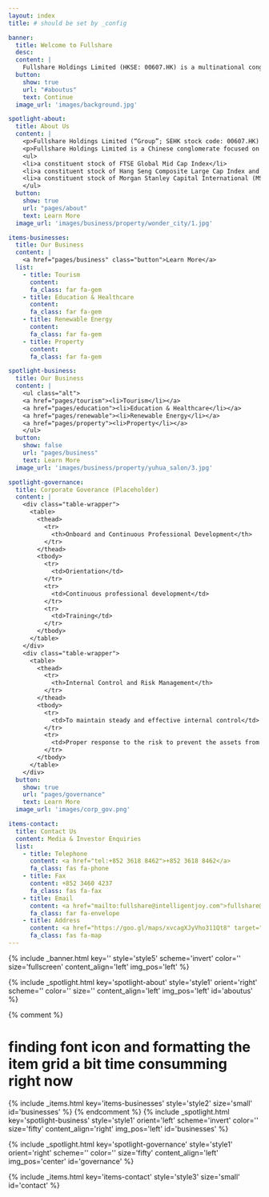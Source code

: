 ```yaml
---
layout: index
title: # should be set by _config

banner:
  title: Welcome to Fullshare
  desc:
  content: |
    Fullshare Holdings Limited (HKSE: 00607.HK) is a multinational conglomerate and investment company. Founded in 2002 and listed on Hong Kong stock exchange in December 2013, Fullshare is headquartered in Nanjing, China with offices in Hong Kong, Singapore, and Australia.
  button:
    show: true
    url: "#aboutus"
    text: Continue
  image_url: 'images/background.jpg'

spotlight-about:
  title: About Us
  content: |
    <p>Fullshare Holdings Limited (“Group”; SEHK stock code: 00607.HK) has been listed on the Hong Kong Stock Exchange since the end of 2013.</p>
    <p>Fullshare Holdings Limited is a Chinese conglomerate focused on becoming a global leader in healthy living. The Group’s business can be categorized in four segments, namely, tourism, education and healthcare, property, as well as renewable energy. The group’s business and projects have expanded to Mainland China, Hong Kong, Singapore, Australia, etc.</p>
    <ul>
    <li>a constituent stock of FTSE Global Mid Cap Index</li>
    <li>a constituent stock of Hang Seng Composite Large Cap Index and an eligible stock under Southbound Trading of Shanghai-Hong Kong Connect</li>
    <li>a constituent stock of Morgan Stanley Capital International (MSCI) China Index</li>
    </ul>
  button:
    show: true
    url: "pages/about"
    text: Learn More
  image_url: 'images/business/property/wonder_city/1.jpg'

items-businesses:
  title: Our Business
  content: |
    <a href="pages/business" class="button">Learn More</a>
  list:
    - title: Tourism
      content:
      fa_class: far fa-gem
    - title: Education & Healthcare
      content:
      fa_class: far fa-gem
    - title: Renewable Energy
      content:
      fa_class: far fa-gem
    - title: Property
      content:
      fa_class: far fa-gem

spotlight-business:
  title: Our Business
  content: |
    <ul class="alt">
    <a href="pages/tourism"><li>Tourism</li></a>
    <a href="pages/education"><li>Education & Healthcare</li></a>
    <a href="pages/renewable"><li>Renewable Energy</li></a>
    <a href="pages/property"><li>Property</li></a>
    </ul>
  button:
    show: false
    url: "pages/business"
    text: Learn More
  image_url: 'images/business/property/yuhua_salon/3.jpg'

spotlight-governance:
  title: Corporate Goverance (Placeholder)
  content: |
    <div class="table-wrapper">
      <table>
        <thead>
          <tr>
            <th>Onboard and Continuous Professional Development</th>
          </tr>
        </thead>
        <tbody>
          <tr>
            <td>Orientation</td>
          </tr>
          <tr>
            <td>Continuous professional development</td>
          </tr>
          <tr>
            <td>Training</td>
          </tr>
        </tbody>
      </table>
    </div>
    <div class="table-wrapper">
      <table>
        <thead>
          <tr>
            <th>Internal Control and Risk Management</th>
          </tr>
        </thead>
        <tbody>
          <tr>
            <td>To maintain steady and effective internal control</td>
          </tr>
          <tr>
            <td>Proper response to the risk to prevent the assets from improperly used or loss</td>
          </tr>
        </tbody>
      </table>
    </div>
  button:
    show: true
    url: "pages/governance"
    text: Learn More
  image_url: 'images/corp_gov.png'

items-contact:
  title: Contact Us
  content: Media & Investor Enquiries
  list:
    - title: Telephone
      content: <a href="tel:+852 3618 8462">+852 3618 8462</a>
      fa_class: fas fa-phone
    - title: Fax
      content: +852 3460 4237
      fa_class: fas fa-fax
    - title: Email
      content: <a href="mailto:fullshare@intelligentjoy.com">fullshare@intelligentjoy.com</a>
      fa_class: far fa-envelope
    - title: Address
      content: <a href="https://goo.gl/maps/xvcagXJyVho311Qt8" target="_blank">Unit 10-12, Level 43, Champion Tower, 3 Garden Road, Central, Hong Kong</a>
      fa_class: fas fa-map
---
```

<!-- Welcome Banner -->
{% include _banner.html key='' style='style5' scheme='invert' color='' size='fullscreen' content_align='left' img_pos='left' %}

<!-- About Us -->
{% include _spotlight.html key='spotlight-about' style='style1' orient='right' scheme='' color='' size='' content_align='left' img_pos='left' id='aboutus' %}

<!-- Our Business -->
{% comment %}
# finding font icon and formatting the item grid a bit time consumming right now
{% include _items.html key='items-businesses' style='style2' size='small' id='businesses' %}
{% endcomment %}
{% include _spotlight.html key='spotlight-business' style='style1' orient='left' scheme='invert' color='' size='fifty' content_align='right' img_pos='left' id='businesses' %}


<!-- Corporate Goverance -->
{% include _spotlight.html key='spotlight-governance' style='style1' orient='right' scheme='' color='' size='fifty' content_align='left' img_pos='center' id='governance' %}


<!-- Contact Us -->
{% include _items.html key='items-contact' style='style3' size='small' id='contact' %}
